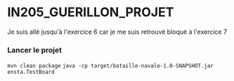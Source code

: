 # IN205_GUERILLON_PROJET

Je suis allé jusqu'à l'exercice 6 car je me suis retrouvé bloqué à l'exercice 7

### Lancer le projet
`mvn clean package`
`java -cp target/bataille-navale-1.0-SNAPSHOT.jar ensta.TestBoard`
